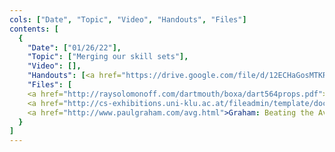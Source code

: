 ```yaml
---
cols: ["Date", "Topic", "Video", "Handouts", "Files"]
contents: [
  {
    "Date": ["01/26/22"],
    "Topic": ["Merging our skill sets"],
    "Video": [],
	"Handouts": [<a href="https://drive.google.com/file/d/12ECHaGosMTKR9z80VLped7tNtLZ5D972/">code handout</a>],
    "Files": [
	<a href="http://raysolomonoff.com/dartmouth/boxa/dart564props.pdf">Dartmouth AI Workshop Proposal</a>,
	<a href="http://cs-exhibitions.uni-klu.ac.at/fileadmin/template/documents/text/The_development_of_the_simula_languages.pdf">Development of the SIMULA Languages</a>,
	<a href="http://www.paulgraham.com/avg.html">Graham: Beating the Averages</a>]
  }
]
---
```


